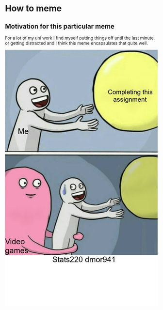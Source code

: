 # **How to meme**  
## Motivation for this particular meme  

For a lot of my uni work I find myself putting things off until the last minute or getting distracted and I think this meme encapsulates that quite well.  


![](my_meme.png)
